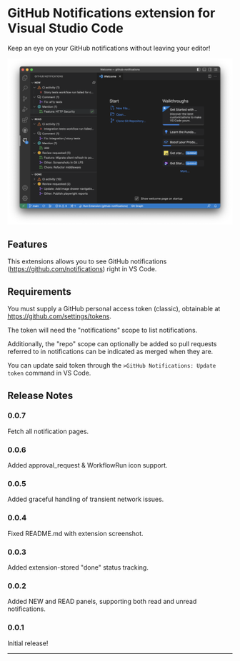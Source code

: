 # GitHub Notifications extension for Visual Studio Code

Keep an eye on your GitHub notifications without leaving your editor!

![GitHub Notifications extension screenshot](resources/screenshot.png?raw=true)

## Features

This extensions allows you to see GitHub notifications (https://github.com/notifications) right in VS Code.

## Requirements

You must supply a GitHub personal access token (classic), obtainable at https://github.com/settings/tokens.

The token will need the "notifications" scope to list notifications.

Additionally, the "repo" scope can optionally be added so pull requests referred to in notifications can be indicated as merged when they are.

You can update said token through the `>GitHub Notifications: Update token` command in VS Code.

## Release Notes

### 0.0.7

Fetch all notification pages.

### 0.0.6

Added approval_request & WorkflowRun icon support.

### 0.0.5

Added graceful handling of transient network issues.

### 0.0.4

Fixed README.md with extension screenshot.

### 0.0.3

Added extension-stored "done" status tracking.

### 0.0.2

Added NEW and READ panels, supporting both read and unread notifications.

### 0.0.1

Initial release!

---
